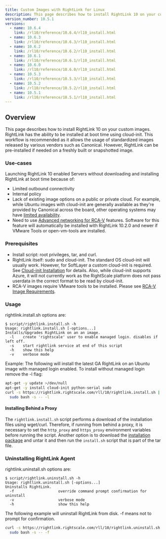 ```yaml
---
title: Custom Images with RightLink for Linux
description: This page describes how to install RightLink 10 on your custom images. RightLink has the ability to be installed at boot time using cloud-init.
version_number: 10.5.1
versions:
  - name: 10.6.4
    link: /rl10/reference/10.6.4/rl10_install.html
  - name: 10.6.3
    link: /rl10/reference/10.6.3/rl10_install.html
  - name: 10.6.2
    link: /rl10/reference/10.6.2/rl10_install.html
  - name: 10.6.1
    link: /rl10/reference/10.6.1/rl10_install.html
  - name: 10.6.0
    link: /rl10/reference/10.6.0/rl10_install.html
  - name: 10.5.3
    link: /rl10/reference/10.5.3/rl10_install.html
  - name: 10.5.2
    link: /rl10/reference/10.5.2/rl10_install.html
  - name: 10.5.1
    link: /rl10/reference/10.5.1/rl10_install.html
---
```


## Overview

This page describes how to install RightLink 10 on your custom images. RightLink has the ability to be installed at boot time using cloud-init. This workflow is recommended as it allows the usage of standardized images released by various vendors such as Canonical. However, RightLink can be pre-installed if needed on a freshly built or snapshotted image.

### Use-cases

Launching RightLink 10 enabled Servers without downloading and installing RightLink at boot time because of:
- Limited outbound connectivity
- Internal policy
- Lack of existing image options on a public or private cloud. For example, while Ubuntu images with cloud-init are generally available as they're provided by Canonical across the board, other operating systems may have [limited availability](/rl10/os_use_case_cloud_support.html).
- Need to use [Advanced networking for RCA-V](rl10_rcav.html) features. Software for this feature will automatically be installed with RightLink 10.2.0 and newer if VMware Tools or open-vm-tools are installed.

### Prerequisites

- Install script: root privileges, tar, and curl.
- RightLink itself: sudo and cloud-init. The standard OS cloud-init will usually work. However, for SoftLayer a custom cloud-init is required. See [Cloud-init Installation](rl10_cloud_init_installation.html) for details. Also, while cloud-init supports Azure, it will not currently work as the RightScale platform does not pass userdata in the correct format to be read by cloud-init.
- RCA-V images require VMware tools to be installed. Please see [RCA-V Image Requirements](/rcav/v3.0/rcav_image_requirements.html).

### Usage

rightlink.install.sh options are:
  ~~~
  $ script/rightlink.install.sh -h
  Usage: rightlink.install.sh [-options...]
  Installs/Upgrades RightLink on an an image.
    -l    create 'rightscale' user to enable managed login. disables if left off.
    -s    start rightlink service at end of this script
    -h    show this help
    -v    verbose mode
  ~~~

Example:
The following will install the latest GA RightLink on an Ubuntu image with managed login enabled. To install without managed login remove the -l flag:
  ~~~ bash
  apt-get -y update >/dev/null
  apt-get -y install cloud-init python-serial sudo
  curl -s https://rightlink.rightscale.com/rll/10/rightlink.install.sh |
    sudo bash -s -- -l
  ~~~

#### Installing Behind a Proxy

The `rightlink.install.sh` script performs a download of the installation files using wget/curl. Therefore, if running from behind a proxy, it is necessary to set the `http_proxy` and `https_proxy` environment variables before running the script. Another option is to download the [installation package](https://rightlink.rightscale.com/rll/10.5.1/rightlink.tgz) and untar it and then run the `install.sh` script that is part of the tar file.

### Uninstalling RightLink Agent

rightlink.uninstall.sh options are:
  ~~~
  $ script/rightlink.uninstall.sh -h
  Usage: rightlink.uninstall.sh [-options...]
  Uninstalls RightLink.
    -f                    override command prompt confirmation for uninstall
    -v                    verbose mode
    -h                    show this help
  ~~~

The following example will uninstall RightLink from disk. -f means not to prompt for confirmation.
  ~~~ bash
  curl -s https://rightlink.rightscale.com/rll/10/rightlink.uninstall.sh |
    sudo bash -s -- -f
  ~~~
